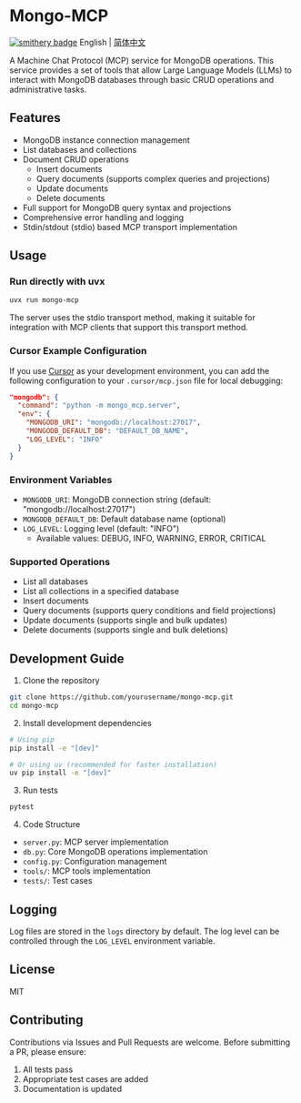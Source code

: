 # Mongo-MCP

[![smithery badge](https://smithery.ai/badge/@441126098/mongo-mcp)](https://smithery.ai/server/@441126098/mongo-mcp)
English | [简体中文](README_CN.md)

A Machine Chat Protocol (MCP) service for MongoDB operations. This service provides a set of tools that allow Large Language Models (LLMs) to interact with MongoDB databases through basic CRUD operations and administrative tasks.

## Features

- MongoDB instance connection management
- List databases and collections
- Document CRUD operations
  - Insert documents
  - Query documents (supports complex queries and projections)
  - Update documents
  - Delete documents
- Full support for MongoDB query syntax and projections
- Comprehensive error handling and logging
- Stdin/stdout (stdio) based MCP transport implementation

## Usage

### Run directly with uvx

```bash
uvx run mongo-mcp
```
The server uses the stdio transport method, making it suitable for integration with MCP clients that support this transport method.

### Cursor Example Configuration

If you use [Cursor](https://www.cursor.so/) as your development environment, you can add the following configuration to your `.cursor/mcp.json` file for local debugging:

```json
"mongodb": {
  "command": "python -m mongo_mcp.server",
  "env": {
    "MONGODB_URI": "mongodb://localhost:27017",
    "MONGODB_DEFAULT_DB": "DEFAULT_DB_NAME",
    "LOG_LEVEL": "INFO"
  }
}
```

### Environment Variables

- `MONGODB_URI`: MongoDB connection string (default: "mongodb://localhost:27017")
- `MONGODB_DEFAULT_DB`: Default database name (optional)
- `LOG_LEVEL`: Logging level (default: "INFO")
  - Available values: DEBUG, INFO, WARNING, ERROR, CRITICAL

### Supported Operations

- List all databases
- List all collections in a specified database
- Insert documents
- Query documents (supports query conditions and field projections)
- Update documents (supports single and bulk updates)
- Delete documents (supports single and bulk deletions)

## Development Guide

1. Clone the repository
```bash
git clone https://github.com/yourusername/mongo-mcp.git
cd mongo-mcp
```

2. Install development dependencies
```bash
# Using pip
pip install -e "[dev]"

# Or using uv (recommended for faster installation)
uv pip install -e "[dev]"
```

3. Run tests
```bash
pytest
```

4. Code Structure
- `server.py`: MCP server implementation
- `db.py`: Core MongoDB operations implementation
- `config.py`: Configuration management
- `tools/`: MCP tools implementation
- `tests/`: Test cases

## Logging

Log files are stored in the `logs` directory by default. The log level can be controlled through the `LOG_LEVEL` environment variable.

## License

MIT

## Contributing

Contributions via Issues and Pull Requests are welcome. Before submitting a PR, please ensure:

1. All tests pass
2. Appropriate test cases are added
3. Documentation is updated 